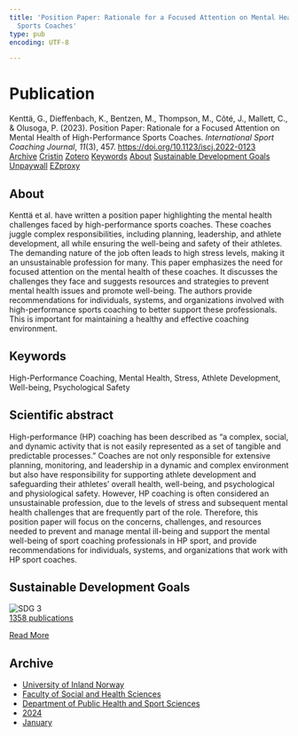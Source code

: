 ```yaml
---
title: 'Position Paper: Rationale for a Focused Attention on Mental Health of High-Performance
  Sports Coaches'
type: pub
encoding: UTF-8

---
```

<h1>Publication</h1>
<article id="csl-bib-container-UDM56DWB" class="csl-bib-container">
  <div class="csl-bib-body"> <div class="csl-entry">Kenttä, G., Dieffenbach, K., Bentzen, M., Thompson, M., Côté, J., Mallett, C., &#38; Olusoga, P. (2023). Position Paper: Rationale for a Focused Attention on Mental Health of High-Performance Sports Coaches. <i>International Sport Coaching Journal</i>, <i>11</i>(3), 457. <a href="https://doi.org/10.1123/iscj.2022-0123">https://doi.org/10.1123/iscj.2022-0123</a></div> </div>
  <div class="csl-bib-buttons">
    <a href="#taxonomy-article-UDM56DWB" alt="archive" class="csl-bib-button">Archive</a>
    <a href="https://app.cristin.no/results/show.jsf?id=2222807" alt="Cristin" class="csl-bib-button">Cristin</a>
    <a href="http://zotero.org/groups/5881554/items/UDM56DWB" alt="Zotero" class="csl-bib-button">Zotero</a>
    <a href="#keywords-article-UDM56DWB" alt="keywords" class="csl-bib-button">Keywords</a>
    <a href="#about-article-UDM56DWB" alt="about_pub" class="csl-bib-button">About</a>
    <a href="#sdg-article-UDM56DWB" alt="sdg" class="csl-bib-button">Sustainable Development Goals</a>
    <a href="https://shura.shu.ac.uk/33200/1/Coach%20Position%20Paper%20R2%20-%20FINAL%20%28Accepted%20Version%29.pdf" alt="Unpaywall" class="csl-bib-button">Unpaywall</a>
    <a href="https://shura.shu.ac.uk/33200/1/Coach%20Position%20Paper%20R2%20-%20FINAL%20%28Accepted%20Version%29.pdf" alt="EZproxy" class="csl-bib-button">EZproxy</a>
  </div>
  <div id="csl-bib-meta-container-UDM56DWB"></div>
</article>
<div id="csl-bib-meta-UDM56DWB" class="csl-bib-meta">
  <article id="about-article-UDM56DWB" class="about_pub-article">
    <h1>About</h1>
    Kenttä et al. have written a position paper highlighting the mental health challenges faced by high-performance sports coaches. These coaches juggle complex responsibilities, including planning, leadership, and athlete development, all while ensuring the well-being and safety of their athletes. The demanding nature of the job often leads to high stress levels, making it an unsustainable profession for many. This paper emphasizes the need for focused attention on the mental health of these coaches. It discusses the challenges they face and suggests resources and strategies to prevent mental health issues and promote well-being. The authors provide recommendations for individuals, systems, and organizations involved with high-performance sports coaching to better support these professionals. This is important for maintaining a healthy and effective coaching environment.
  </article>
  <article id="keywords-article-UDM56DWB" class="keywords-article">
    <h1>Keywords</h1>
    High-Performance Coaching, Mental Health, Stress, Athlete Development, Well-being, Psychological Safety
  </article>
  <article id="abstract-article-UDM56DWB" class="abstract-article">
    <h1>Scientific abstract</h1>
    High-performance (HP) coaching has been described as “a complex, social, and dynamic activity that is not easily represented as a set of tangible and predictable processes.” Coaches are not only responsible for extensive planning, monitoring, and leadership in a dynamic and complex environment but also have responsibility for supporting athlete development and safeguarding their athletes’ overall health, well-being, and psychological and physiological safety. However, HP coaching is often considered an unsustainable profession, due to the levels of stress and subsequent mental health challenges that are frequently part of the role. Therefore, this position paper will focus on the concerns, challenges, and resources needed to prevent and manage mental ill-being and support the mental well-being of sport coaching professionals in HP sport, and provide recommendations for individuals, systems, and organizations that work with HP sport coaches.
  </article>
  <article id="sdg-article-UDM56DWB" class="sdg-article">
    <h1>Sustainable Development Goals</h1>
    <div class="sdg-container"><div id="sdg3" class="sdg">
        <img src="{{< params subfolder >}}images/sdg/sdg03_en.png" class="image" alt="SDG 3">
        <div class="sdg-overlay">
          <a href="/en/archive/?key=?sdg=3#archive" class="sdg-publication-count"><span>1358</span> publications</a>
          <p><a href="https://sdgs.un.org/goals/goal3" class="sdg-read-more">Read More</a></p>
        </div>
      </div></div>
  </article>
  <article id="taxonomy-article-UDM56DWB" class="taxonomy-article">
    <h1>Archive</h1>
    <ul>
      <li>
        <a href="/en/archive/?key=3DCRN523">University of Inland Norway</a>
      </li>
      <li>
        <a href="/en/archive/?key=IDKFS3MX">Faculty of Social and Health Sciences</a>
      </li>
      <li>
        <a href="/en/archive/?key=FJXE3Z8X">Department of Public Health and Sport Sciences</a>
      </li>
      <li>
        <a href="/en/archive/?key=DLUBDP8T">2024</a>
      </li>
      <li>
        <a href="/en/archive/?key=3Y6TNBSU">January</a>
      </li>
    </ul>
  </article>
</div>
